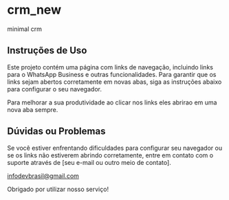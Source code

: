 # crm_new

minimal crm

## Instruções de Uso

Este projeto contém uma página com links de navegação, incluindo links para o WhatsApp Business e outras funcionalidades. Para garantir que os links sejam abertos corretamente em novas abas, siga as instruções abaixo para configurar o seu navegador.

Para melhorar a sua produtividade ao clicar nos links eles abrirao em uma nova aba sempre.

## Dúvidas ou Problemas

Se você estiver enfrentando dificuldades para configurar seu navegador ou se os links não estiverem abrindo corretamente, entre em contato com o suporte através de [seu e-mail ou outro meio de contato].

<infodevbrasil@gmail.com>

Obrigado por utilizar nosso serviço!
